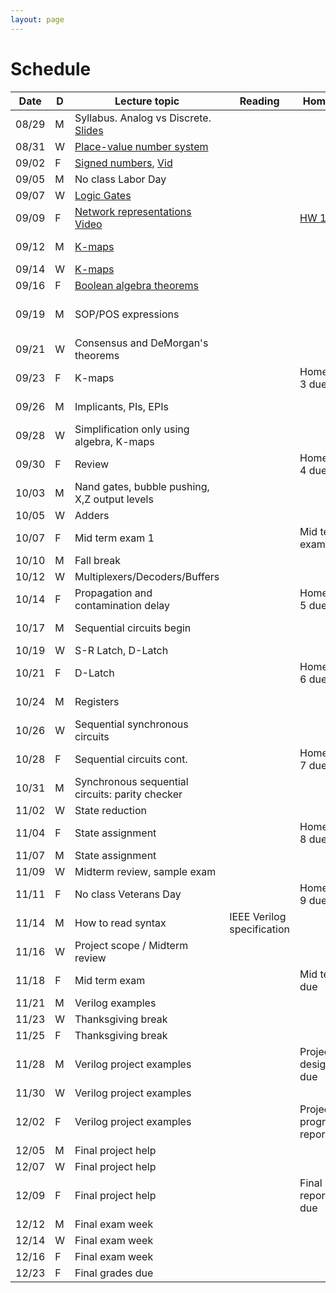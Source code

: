 ```yaml
---
layout: page
---
```

# Schedule

| Date  | D | Lecture topic                                                                                                                                                                                                   | Reading                    | Homework                                           | Labs                                                                                                                                             |
|-------|---|-----------------------------------------------------------------------------------------------------------------------------------------------------------------------------------------------------------------|----------------------------|----------------------------------------------------|--------------------------------------------------------------------------------------------------------------------------------------------------|
| 08/29 | M | Syllabus. Analog vs Discrete. [Slides]({{site.baseurl}}/slides/2022-08-29-what-to-expect-from-the-course.html)                                                                                                  |                            |                                                    | [Quartus setup](https://docs.google.com/document/d/e/2PACX-1vTu9Mh_yVPw8p98s87sdUuNZQvzQCiLp-JOeA5CztaqIbeVBMHjXZH2mJHuGnQB2h2CYx6927aY_QHf/pub) |
| 08/31 | W | [Place-value number system]({{site.baseurl}}/slides/2022-08-31-place-value-number-system_files/0831-notes.pdf.pdf)                                                                                              |                            |                                                    |                                                                                                                                                  |
| 09/02 | F | [Signed numbers]({{site.baseurl}}/slides/2022-08-31-place-value-number-system_files/0902-notes.pdf.pdf), [Vid](https://2189801-2.kaf.kaltura.com/media/Vikas%20Dhiman's%20Personal%20Meeting%20Room/1_hvz08n53) |                            |                                                    |                                                                                                                                                  |
| 09/05 | M | No class Labor Day                                                                                                                                                                                              |                            |                                                    |                                                                                                                                                  |
| 09/07 | W | [Logic Gates]({{site.baseurl}}/slides/0907-boolean-algebra_files/0907-notes.pdf)                                                                                                                                |                            |                                                    |                                                                                                                                                  |
| 09/09 | F | [Network representations]({{site.baseurl}}/slides/0907-boolean-algebra_files/0909-notes.pdf.pdf) [Video](https://2189801-2.kaf.kaltura.com/media/Vikas%20Dhiman's%20Personal%20Meeting%20Room/1_i4x8i7s0)       |                            | [HW 1 due]({{site.baseurl}}/homeworks/hw1/hw1.pdf) |                                                                                                                                                  |
| 09/12 | M | [K-maps]({{site.baseurl}}/slides/0907-boolean-algebra_files/0912-notes.pdf.pdf)                                                                                                                                 |                            |                                                    | [Verilog basics]({{site.baseurl}}/lab_pdfs/ECE275_Lab2_Multiplexers_Verilog_and_Schematics.pdf)                                                  |
| 09/14 | W | [K-maps]({{site.baseurl}}/slides/0907-boolean-algebra_files/0914-notes.pdf.pdf)                                                                                                                                 |                            |                                                    |                                                                                                                                                  |
| 09/16 | F | [Boolean algebra theorems]({{site.baseurl}}/slides/0907-boolean-algebra_files/0916-notes.pdf.pdf)                                                                                                               |                            |                                                    |                                                                                                                                                  |
| 09/19 | M | SOP/POS expressions                                                                                                                                                                                             |                            |                                                    | Verilog adder example                                                                                                                            |
| 09/21 | W | Consensus and DeMorgan's theorems                                                                                                                                                                               |                            |                                                    |                                                                                                                                                  |
| 09/23 | F | K-maps                                                                                                                                                                                                          |                            | Homework 3 due                                     |                                                                                                                                                  |
| 09/26 | M | Implicants, PIs, EPIs                                                                                                                                                                                           |                            |                                                    | Logic synthesis                                                                                                                                  |
| 09/28 | W | Simplification only using algebra, K-maps                                                                                                                                                                       |                            |                                                    |                                                                                                                                                  |
| 09/30 | F | Review                                                                                                                                                                                                          |                            | Homework 4 due                                     |                                                                                                                                                  |
| 10/03 | M | Nand gates, bubble pushing, X,Z output levels                                                                                                                                                                   |                            |                                                    |                                                                                                                                                  |
| 10/05 | W | Adders                                                                                                                                                                                                          |                            |                                                    |                                                                                                                                                  |
| 10/07 | F | Mid term exam 1                                                                                                                                                                                                 |                            | Mid term exam                                      |                                                                                                                                                  |
| 10/10 | M | Fall break                                                                                                                                                                                                      |                            |                                                    |                                                                                                                                                  |
| 10/12 | W | Multiplexers/Decoders/Buffers                                                                                                                                                                                   |                            |                                                    |                                                                                                                                                  |
| 10/14 | F | Propagation and contamination delay                                                                                                                                                                             |                            | Homework 5 due                                     |                                                                                                                                                  |
| 10/17 | M | Sequential circuits begin                                                                                                                                                                                       |                            |                                                    | Ripple adder                                                                                                                                     |
| 10/19 | W | S-R Latch, D-Latch                                                                                                                                                                                              |                            |                                                    |                                                                                                                                                  |
| 10/21 | F | D-Latch                                                                                                                                                                                                         |                            | Homework 6 due                                     |                                                                                                                                                  |
| 10/24 | M | Registers                                                                                                                                                                                                       |                            |                                                    | Procedural VLG                                                                                                                                   |
| 10/26 | W | Sequential synchronous circuits                                                                                                                                                                                 |                            |                                                    |                                                                                                                                                  |
| 10/28 | F | Sequential circuits cont.                                                                                                                                                                                       |                            | Homework 7 due                                     |                                                                                                                                                  |
| 10/31 | M | Synchronous sequential circuits: parity checker                                                                                                                                                                 |                            |                                                    | Code quality                                                                                                                                     |
| 11/02 | W | State reduction                                                                                                                                                                                                 |                            |                                                    |                                                                                                                                                  |
| 11/04 | F | State assignment                                                                                                                                                                                                |                            | Homework 8 due                                     |                                                                                                                                                  |
| 11/07 | M | State assignment                                                                                                                                                                                                |                            |                                                    |                                                                                                                                                  |
| 11/09 | W | Midterm review, sample exam                                                                                                                                                                                     |                            |                                                    |                                                                                                                                                  |
| 11/11 | F | No class Veterans Day                                                                                                                                                                                           |                            | Homework 9 due                                     |                                                                                                                                                  |
| 11/14 | M | How to read syntax                                                                                                                                                                                              | IEEE Verilog specification |                                                    | HDL simulation                                                                                                                                   |
| 11/16 | W | Project scope / Midterm review                                                                                                                                                                                  |                            |                                                    |                                                                                                                                                  |
| 11/18 | F | Mid term exam                                                                                                                                                                                                   |                            | Mid term due                                       |                                                                                                                                                  |
| 11/21 | M | Verilog examples                                                                                                                                                                                                |                            |                                                    |                                                                                                                                                  |
| 11/23 | W | Thanksgiving break                                                                                                                                                                                              |                            |                                                    |                                                                                                                                                  |
| 11/25 | F | Thanksgiving break                                                                                                                                                                                              |                            |                                                    |                                                                                                                                                  |
| 11/28 | M | Verilog project examples                                                                                                                                                                                        |                            | Project design doc due                             |                                                                                                                                                  |
| 11/30 | W | Verilog project examples                                                                                                                                                                                        |                            |                                                    |                                                                                                                                                  |
| 12/02 | F | Verilog project examples                                                                                                                                                                                        |                            | Project progress report 1                          |                                                                                                                                                  |
| 12/05 | M | Final project help                                                                                                                                                                                              |                            |                                                    |                                                                                                                                                  |
| 12/07 | W | Final project help                                                                                                                                                                                              |                            |                                                    |                                                                                                                                                  |
| 12/09 | F | Final project help                                                                                                                                                                                              |                            | Final project report/demo due                      |                                                                                                                                                  |
| 12/12 | M | Final exam week                                                                                                                                                                                                 |                            |                                                    |                                                                                                                                                  |
| 12/14 | W | Final exam week                                                                                                                                                                                                 |                            |                                                    |                                                                                                                                                  |
| 12/16 | F | Final exam week                                                                                                                                                                                                 |                            |                                                    |                                                                                                                                                  |
| 12/23 | F | Final grades due                                                                                                                                                                                                |                            |                                                    |                                                                                                                                                  |
